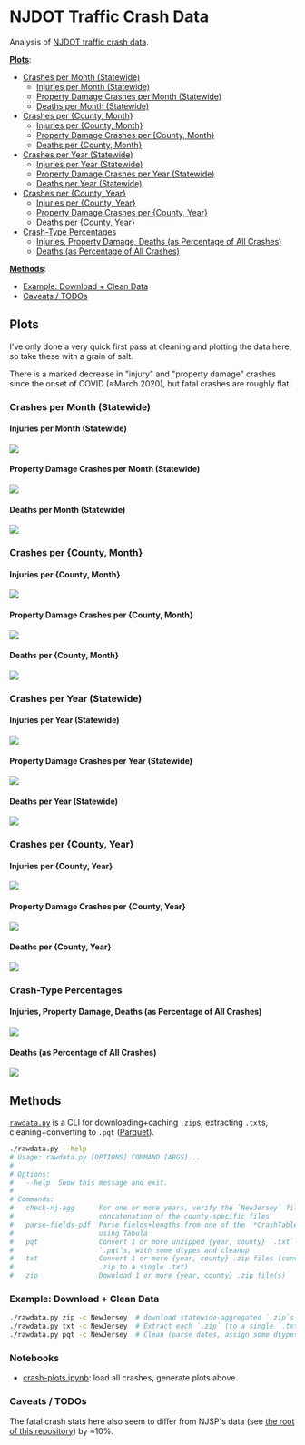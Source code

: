 # NJDOT Traffic Crash Data
Analysis of [NJDOT traffic crash data](https://www.state.nj.us/transportation/refdata/accident/rawdata01-current.shtm).

[**Plots**](#plots):
  - [Crashes per Month (Statewide)](#state-month)
      - [Injuries per Month (Statewide)](#state-month-injuries)
      - [Property Damage Crashes per Month (Statewide)](#state-month-crashes)
      - [Deaths per Month (Statewide)](#state-month-deaths)
  - [Crashes per {County, Month}](#counties-month)
      - [Injuries per {County, Month}](#counties-month-injuries)
      - [Property Damage Crashes per {County, Month}](#counties-month-crashes)
      - [Deaths per {County, Month}](#counties-month-deaths)
  - [Crashes per Year (Statewide)](#state-year)
      - [Injuries per Year (Statewide)](#state-year-injuries)
      - [Property Damage Crashes per Year (Statewide)](#state-year-crashes)
      - [Deaths per Year (Statewide)](#state-year-deaths)
  - [Crashes per {County, Year}](#counties-year)
      - [Injuries per {County, Year}](#counties-year-injuries)
      - [Property Damage Crashes per {County, Year}](#counties-year-crashes)
      - [Deaths per {County, Year}](#counties-year-deaths)
  - [Crash-Type Percentages](#pcts)
      - [Injuries, Property Damage, Deaths (as Percentage of All Crashes)](#pcts-all)
      - [Deaths (as Percentage of All Crashes)](#pct-deaths)

[**Methods**](#methods):
  - [Example: Download + Clean Data](#example)
  - [Caveats / TODOs](#todos)


## Plots <a id="plots"></a>
I've only done a very quick first pass at cleaning and plotting the data here, so take these with a grain of salt.

There is a marked decrease in "injury" and "property damage" crashes since the onset of COVID (≈March 2020), but fatal crashes are roughly flat:

### Crashes per Month (Statewide) <a id="state-month"></a>

#### Injuries per Month (Statewide) <a id="state-month-injuries"></a>
![](../www/public/plots/njdot/ism.png)

#### Property Damage Crashes per Month (Statewide) <a id="state-month-crashes"></a>
![](../www/public/plots/njdot/psm.png)

#### Deaths per Month (Statewide) <a id="state-month-deaths"></a>
![](../www/public/plots/njdot/dsm.png)

### Crashes per {County, Month} <a id="counties-month"></a>

#### Injuries per {County, Month} <a id="counties-month-injuries"></a>
![](../www/public/plots/njdot/icm.png)

#### Property Damage Crashes per {County, Month} <a id="counties-month-crashes"></a>
![](../www/public/plots/njdot/pcm.png)

#### Deaths per {County, Month} <a id="counties-month-deaths"></a>
![](../www/public/plots/njdot/dcm.png)

### Crashes per Year (Statewide) <a id="state-year"></a>

#### Injuries per Year (Statewide) <a id="state-year-injuries"></a>
![](../www/public/plots/njdot/isy.png)

#### Property Damage Crashes per Year (Statewide) <a id="state-year-crashes"></a>
![](../www/public/plots/njdot/psy.png)

#### Deaths per Year (Statewide) <a id="state-year-deaths"></a>
![](../www/public/plots/njdot/dsy.png)

### Crashes per {County, Year} <a id="counties-year"></a>

#### Injuries per {County, Year} <a id="counties-year-injuries"></a>
![](../www/public/plots/njdot/icy.png)

#### Property Damage Crashes per {County, Year} <a id="counties-year-crashes"></a>
![](../www/public/plots/njdot/pcy.png)

#### Deaths per {County, Year} <a id="counties-year-deaths"></a>
![](../www/public/plots/njdot/dcy.png)

### Crash-Type Percentages <a id="pcts"></a>

#### Injuries, Property Damage, Deaths (as Percentage of All Crashes) <a id="pcts-all"></a>
![](../www/public/plots/njdot/pcts_by_type_month.png)

#### Deaths (as Percentage of All Crashes) <a id="pct-deaths"></a>
![](../www/public/plots/njdot/pct_fatal_by_month.png)

## Methods <a id="methods"></a>
[`rawdata.py`](rawdata.py) is a CLI for downloading+caching `.zip`s, extracting `.txt`s, cleaning+converting to `.pqt` ([Parquet](https://parquet.apache.org/)).
```bash
./rawdata.py --help
# Usage: rawdata.py [OPTIONS] COMMAND [ARGS]...
# 
# Options:
#   --help  Show this message and exit.
# 
# Commands:
#   check-nj-agg      For one or more years, verify the `NewJersey` file is a
#                     concatenation of the county-specific files
#   parse-fields-pdf  Parse fields+lengths from one of the `*CrashTable.pdf`s,
#                     using Tabula
#   pqt               Convert 1 or more unzipped {year, county} `.txt` files to
#                     `.pqt`s, with some dtypes and cleanup
#   txt               Convert 1 or more {year, county} .zip files (convert each
#                     .zip to a single .txt)
#   zip               Download 1 or more {year, county} .zip file(s)
```

### Example: Download + Clean Data <a id="example"></a>
```bash
./rawdata.py zip -c NewJersey  # download statewide-aggregated `.zip`s for [2001,2020] x {Accidents,Drivers,Occupants,Pedestrians,Vehicles}
./rawdata.py txt -c NewJersey  # Extract each `.zip` (to a single `.txt`)
./rawdata.py pqt -c NewJersey  # Clean (parse dates, assign some dtypes) + convert to Parquet
```

### Notebooks <a id="notebooks"></a>
- [crash-plots.ipynb](crash-plots.ipynb): load all crashes, generate plots above

### Caveats / TODOs <a id="todos"></a>

The fatal crash stats here also seem to differ from NJSP's data (see [the root of this repository](..)) by ≈10%.
